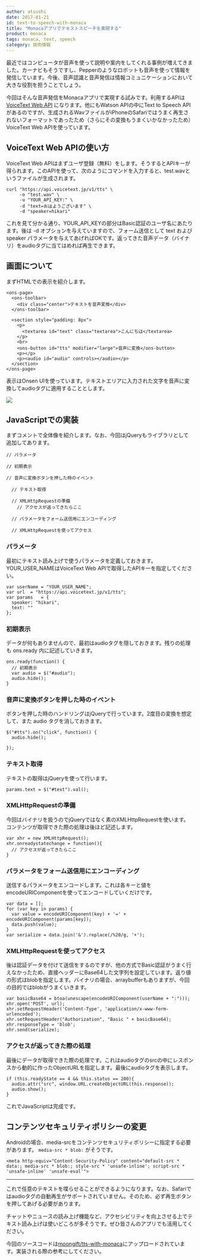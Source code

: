 ```yaml
---
author: atsushi
date: 2017-01-21
id: text-to-speech-with-monaca
title: "Monacaアプリでテキストスピーチを実現する"
product: monaca
tags: monaca, text, speech
category: 技術情報
---
```


最近ではコンピュータが音声を使って説明や案内をしてくれる事例が増えてきました。カーナビもそうですし、Pepperのようなロボットも音声を使って情報を発信しています。今後、音声認識と音声発信は情報コミュニケーションにおいて大きな役割を担うことでしょう。

今回はそんな音声発信をMonacaアプリで実現する試みです。利用するAPIは [VoiceText Web API](https://cloud.voicetext.jp/webapi) になります。他にもWatson APIの中にText to Speech APIがあるのですが、生成されるWavファイルがiPhoneのSafariではうまく再生されないフォーマットであったため（さらにその変換もうまくいかなかったため）VoiceText Web APIを使っています。

## VoiceText Web APIの使い方

VoiceText Web APIはまずユーザ登録（無料）をします。そうするとAPIキーが得られます。このAPIを使って、次のようにコマンドを入力すると、test.wavというファイルが生成されます。

```
curl "https://api.voicetext.jp/v1/tts" \
     -o "test.wav" \
     -u "YOUR_API_KEY:" \
     -d "text=おはようございます" \
     -d "speaker=hikari"
```

これを見て分かる通り、YOUR_API_KEYの部分はBasic認証のユーザ名にあたります。後は -d オプションを与えていますので、フォーム送信として text および speaker パラメータを与えてあげればOKです。返ってきた音声データ（バイナリ）をaudioタグに当てはめれば再生できます。

## 画面について

まずHTMLでの表示を紹介します。

```
<ons-page>
  <ons-toolbar>
    <div class="center">テキストを音声変換</div>
  </ons-toolbar>

  <section style="padding: 8px">
    <p>
      <textarea id="text" class="textarea">こんにちは</textarea>
    </p>
    <br>
    <ons-button id="tts" modifier="large">音声に変換</ons-button>
    <p></p>
    <p><audio id="audio" controls></audio></p>
  </section>
</ons-page>
```

表示はOnsen UIを使っています。テキストエリアに入力された文字を音声に変換してaudioタグに適用することとします。

![](/blog/content/images/2017/Jan/monaca-tts.png)

## JavaScriptでの実装

まずコメントで全体像を紹介します。なお、今回はjQueryもライブラリとして追加してあります。

```
// パラメータ

// 初期表示

// 音声に変換ボタンを押した時のイベント
  
  // テキスト取得
  
  // XMLHttpRequestの準備
    // アクセスが返ってきたらここ
  
  // パラメータをフォーム送信用にエンコーディング
  
  // XMLHttpRequestを使ってアクセス
```

### パラメータ

最初にテキスト読み上げで使うパラメータを定義しておきます。YOUR_USER_NAMEはVoiceText Web APIで取得したAPIキーを指定してください。

```
var userName = "YOUR_USER_NAME";
var url  = "https://api.voicetext.jp/v1/tts";
var params   = {
  speaker: "hikari",
  text: ""
};
```

### 初期表示

データが何もありませんので、最初はaudioタグを隠しておきます。残りの処理も ons.ready 内に記述していきます。

```
ons.ready(function() {
  // 初期表示
  var audio = $("#audio");
  audio.hide();
}
```

### 音声に変換ボタンを押した時のイベント

ボタンを押した時のハンドリングはjQueryで行っています。2度目の変換を想定して、また audio タグを消しておきます。

```
$("#tts").on("click", function() {
  audio.hide();
  
});
```

### テキスト取得

テキストの取得はjQueryを使って行います。

```
params.text = $("#text").val();
```

### XMLHttpRequestの準備

今回はバイナリを扱うのでjQueryではなく素のXMLHttpRequestを使います。コンテンツが取得できた際の処理は後ほど記述します。

```
var xhr = new XMLHttpRequest();
xhr.onreadystatechange = function(){
  // アクセスが返ってきたらここ
}
```

### パラメータをフォーム送信用にエンコーディング

送信するパラメータをエンコードします。これは各キーと値をencodeURIComponentを使ってエンコードしていくだけです。

```
var data = [];
for (var key in params) {
  var value = encodeURIComponent(key) + '=' + encodeURIComponent(params[key]);
  data.push(value);
}
var serialize = data.join('&').replace(/%20/g, '+');
```

### XMLHttpRequestを使ってアクセス

後は認証データを付けて送信をするのですが、他の方式でBasic認証がうまく行えなかったため、直接ヘッダーにBase64した文字列を設定しています。返り値の形式はblobを指定します。バイナリの場合、arraybufferもありますが、今回の目的ではblobがうまくいきます。

```
var basicBase64 = btoa(unescape(encodeURIComponent(userName + ":")));
xhr.open('POST', url);
xhr.setRequestHeader('Content-Type', 'application/x-www-form-urlencoded');
xhr.setRequestHeader("Authorization", "Basic " + basicBase64);
xhr.responseType = 'blob';
xhr.send(serialize);
```

### アクセスが返ってきた際の処理

最後にデータが取得できた際の処理です。これはaudioタグのsrcの中にレスポンスから動的に作ったObjectURLを指定します。最後にaudioタグを表示します。

```
if (this.readyState == 4 && this.status == 200){
  audio.attr("src", window.URL.createObjectURL(this.response));
  audio.show();
}
```

これでJavaScriptは完成です。

## コンテンツセキュリティポリシーの変更

Androidの場合、media-srcをコンテンツセキュリティポリシーに指定する必要があります。 `media-src * blob:` がそうです。

```
<meta http-equiv="Content-Security-Policy" content="default-src * data:; media-src * blob:; style-src * 'unsafe-inline'; script-src * 'unsafe-inline' 'unsafe-eval'">
```

----

これで任意のテキストを喋らせることができるようになります。なお、Safariではaudioタグの自動再生がサポートされていません。そのため、必ず再生ボタンを押してあげる必要があります。

チャットやニュースの読み上げ機能など、アクセシビリティを向上させる上でテキスト読み上げは使いどころが多そうです。ぜひ皆さんのアプリでも活用してください。

今回のソースコードは[moongift/tts-with-monaca](https://github.com/moongift/tts-with-monaca)にアップロードされています。実装される際の参考にしてください。
